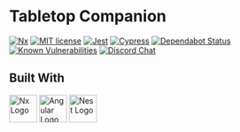 # Tabletop Companion

[![Nx](https://img.shields.io/badge/Built%20With-Nx-blueviolet.svg?style=plastic)](https://nx.dev/getting-started/what-is-nx)
[![MIT license](https://img.shields.io/badge/License-MIT-brightgreen.svg?style=plastic)](http://opensource.org/licenses/MIT)
[![Jest](https://img.shields.io/badge/Tested%20With-Jest-maroon.svg?style=plastic)](https://jestjs.io)
[![Cypress](https://img.shields.io/badge/Tested%20With-Cypress-2e3138.svg?style=plastic)](https://www.cypress.io)
[![Dependabot Status](https://api.dependabot.com/badges/status?host=github&repo=jmcdo29/zeldaPlay)](https://dependabot.com)
[![Known Vulnerabilities](https://snyk.io/test/github/jmcdo29/zeldaPlay/badge.svg?targetFile=package.json)](https://snyk.io/test/github/jmcdo29/zeldaPlay?targetFile=package.json)
[![Discord Chat](https://img.shields.io/badge/chat%20on-Discord-blue.svg?style=plastic)](https://discord.gg/hGuDEgG 'Discord Chat')

## Built With

<a href="https://https://nx.dev/getting-started/what-is-nx" align="left"><img src="https://raw.githubusercontent.com/nrwl/nx/master/nx-logo.png" width="50" alt="Nx Logo"></a>
<a href="https://angular.io"><img src="https://angular.io/assets/images/logos/angular/angular.svg" width=50 alt="Angular Logo"></a>
<a href="https://docs.nestjs.com"><img src="https://d33wubrfki0l68.cloudfront.net/49c2be6f2607b5c12dd27f8ecc8521723447975d/f05c5/logo-small.cbbeba89.svg" width=50 alt="Nest Logo"></a>
